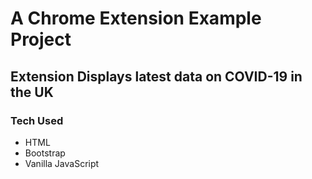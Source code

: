 # A Chrome Extension Example Project

## Extension Displays latest data on COVID-19 in the UK

### Tech Used
- HTML
- Bootstrap
- Vanilla JavaScript